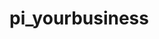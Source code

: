 # pi_yourbusiness

<!-- Possibilidades
A) Site de vendas de Templates???? (mt visual)
B) Interligar negócios??? (menos visual)
C) Template genérico por si só??? (médio em visual) 

//CADASTRAR         C
//LISTAR CADASTROS  R
//EDITAR CADASTROS  U


//CHAMAR AJAX JAVASCRIPT DELETE
